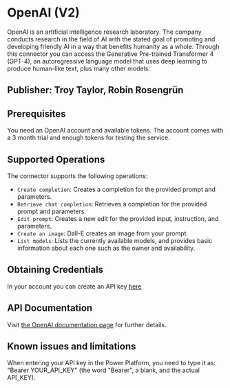 # OpenAI (V2)

OpenAI is an artificial intelligence research laboratory. The company conducts research in the field of AI with the stated goal of promoting and developing friendly AI in a way that benefits humanity as a whole.
Through this connector you can access the Generative Pre-trained Transformer 4 (GPT-4), an autoregressive language model that uses deep learning to produce human-like text, plus many other models.

## Publisher: Troy Taylor, Robin Rosengrün

## Prerequisites

You need an OpenAI account and available tokens. The account comes with a 3 month trial and enough tokens for testing the service.

## Supported Operations

The connector supports the following operations:

- `Create completion`: Creates a completion for the provided prompt and parameters.
- `Retrieve chat completion`: Retrieves a completion for the provided prompt and parameters.
- `Edit prompt`: Creates a new edit for the provided input, instruction, and parameters.
- `Create an image`: Dall-E creates an image from your prompt.
- `List models`: Lists the currently available models, and provides basic information about each one such as the owner and availability.

## Obtaining Credentials

In your account you can create an API key [here](https://beta.openai.com/account/api-keys)

## API Documentation

Visit [the OpenAI documentation page](https://beta.openai.com/docs/api-reference/introduction) for further details.

## Known issues and limitations

When entering your API key in the Power Platform, you need to type it as: "Bearer YOUR_API_KEY" (the word "Bearer", a blank, and the actual API_KEY).
